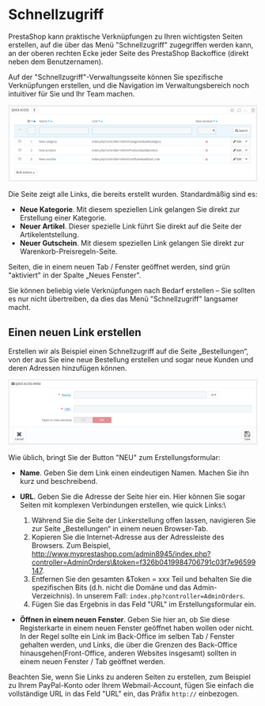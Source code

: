 # Schnellzugriff

PrestaShop kann praktische Verknüpfungen zu Ihren wichtigsten Seiten erstellen, auf die über das Menü "Schnellzugriff" zugegriffen werden kann, an der oberen rechten Ecke jeder Seite des PrestaShop Backoffice (direkt neben dem Benutzernamen).

Auf der "Schnellzugriff"-Verwaltungsseite können Sie spezifische Verknüpfungen erstellen, und die Navigation im Verwaltungsbereich noch intuitiver für Sie und Ihr Team machen.

![](../../../.gitbook/assets/41418943.png)

Die Seite zeigt alle Links, die bereits erstellt wurden. Standardmäßig sind es:

* **Neue Kategorie**. Mit diesem speziellen Link gelangen Sie direkt zur Erstellung einer Kategorie.
* **Neuer Artikel**. Dieser spezielle Link führt Sie direkt auf die Seite der Artikelentstellung.
* **Neuer Gutschein**. Mit diesem speziellen Link gelangen Sie direkt zur Warenkorb-Preisregeln-Seite.

Seiten, die in einem neuen Tab / Fenster geöffnet werden, sind grün "aktiviert" in der Spalte „Neues Fenster".

Sie können beliebig viele Verknüpfungen nach Bedarf erstellen – Sie sollten es nur nicht übertreiben, da dies das Menü "Schnellzugriff" langsamer macht.

## Einen neuen Link erstellen <a href="#schnellzugriff-einenneuenlinkerstellen" id="schnellzugriff-einenneuenlinkerstellen"></a>

Erstellen wir als Beispiel einen Schnellzugriff auf die Seite „Bestellungen“, von der aus Sie eine neue Bestellung erstellen und sogar neue Kunden und deren Adressen hinzufügen können.

![](../../../.gitbook/assets/41418944.png)

Wie üblich, bringt Sie der Button "NEU" zum Erstellungsformular:

* **Name**. Geben Sie dem Link einen eindeutigen Namen. Machen Sie ihn kurz und beschreibend.
* **URL**. Geben Sie die Adresse der Seite hier ein. Hier können Sie sogar Seiten mit komplexen Verbindungen erstellen, wie quick Links:\

  1. Während Sie die Seite der Linkerstellung offen lassen, navigieren Sie zur Seite „Bestellungen“ in einem neuen Browser-Tab.
  2. Kopieren Sie die Internet-Adresse aus der Adressleiste des Browsers. Zum Beispiel, http://www.myprestashop.com/admin8945/index.php?controller=AdminOrders\&token=f326b0419984706791c03f7e96599147.
  3. Entfernen Sie den gesamten \&Token = xxx Teil und behalten Sie die spezifischen Bits (d.h. nicht die Domäne und das Admin-Verzeichnis). In unserem Fall: `index.php?controller=AdminOrders`.
  4. Fügen Sie das Ergebnis in das Feld "URL" im Erstellungsformular ein.
* **Öffnen in einem neuen Fenster**. Geben Sie hier an, ob Sie diese Registerkarte in einem neuen Fenster geöffnet haben wollen oder nicht. In der Regel sollte ein Link im Back-Office im selben Tab / Fenster gehalten werden, und Links, die über die Grenzen des Back-Office hinausgehen(Front-Office, anderen Websites insgesamt) sollten in einem neuen Fenster / Tab geöffnet werden.

Beachten Sie, wenn Sie Links zu anderen Seiten zu erstellen, zum Beispiel zu Ihrem PayPal-Konto oder Ihrem Webmail-Account, fügen Sie einfach die vollständige URL in das Feld "URL" ein, das Präfix `http://` einbezogen.
